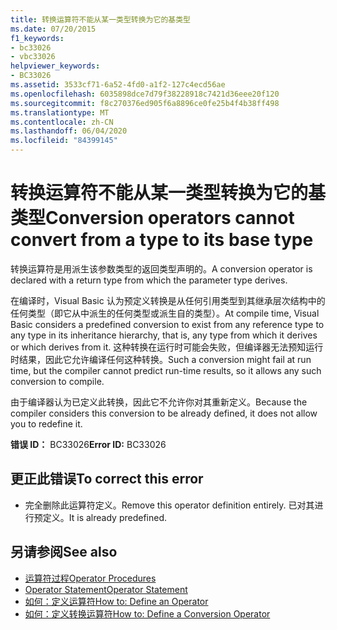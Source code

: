 ```yaml
---
title: 转换运算符不能从某一类型转换为它的基类型
ms.date: 07/20/2015
f1_keywords:
- bc33026
- vbc33026
helpviewer_keywords:
- BC33026
ms.assetid: 3533cf71-6a52-4fd0-a1f2-127c4ecd56ae
ms.openlocfilehash: 6035898dce7d79f38228918c7421d36eee20f120
ms.sourcegitcommit: f8c270376ed905f6a8896ce0fe25b4f4b38ff498
ms.translationtype: MT
ms.contentlocale: zh-CN
ms.lasthandoff: 06/04/2020
ms.locfileid: "84399145"
---
```

# <a name="conversion-operators-cannot-convert-from-a-type-to-its-base-type"></a><span data-ttu-id="d9c9e-102">转换运算符不能从某一类型转换为它的基类型</span><span class="sxs-lookup"><span data-stu-id="d9c9e-102">Conversion operators cannot convert from a type to its base type</span></span>
<span data-ttu-id="d9c9e-103">转换运算符是用派生该参数类型的返回类型声明的。</span><span class="sxs-lookup"><span data-stu-id="d9c9e-103">A conversion operator is declared with a return type from which the parameter type derives.</span></span>  
  
 <span data-ttu-id="d9c9e-104">在编译时，Visual Basic 认为预定义转换是从任何引用类型到其继承层次结构中的任何类型（即它从中派生的任何类型或派生自的类型）。</span><span class="sxs-lookup"><span data-stu-id="d9c9e-104">At compile time, Visual Basic considers a predefined conversion to exist from any reference type to any type in its inheritance hierarchy, that is, any type from which it derives or which derives from it.</span></span> <span data-ttu-id="d9c9e-105">这种转换在运行时可能会失败，但编译器无法预知运行时结果，因此它允许编译任何这种转换。</span><span class="sxs-lookup"><span data-stu-id="d9c9e-105">Such a conversion might fail at run time, but the compiler cannot predict run-time results, so it allows any such conversion to compile.</span></span>  
  
 <span data-ttu-id="d9c9e-106">由于编译器认为已定义此转换，因此它不允许你对其重新定义。</span><span class="sxs-lookup"><span data-stu-id="d9c9e-106">Because the compiler considers this conversion to be already defined, it does not allow you to redefine it.</span></span>  
  
 <span data-ttu-id="d9c9e-107">**错误 ID：** BC33026</span><span class="sxs-lookup"><span data-stu-id="d9c9e-107">**Error ID:** BC33026</span></span>  
  
## <a name="to-correct-this-error"></a><span data-ttu-id="d9c9e-108">更正此错误</span><span class="sxs-lookup"><span data-stu-id="d9c9e-108">To correct this error</span></span>  
  
- <span data-ttu-id="d9c9e-109">完全删除此运算符定义。</span><span class="sxs-lookup"><span data-stu-id="d9c9e-109">Remove this operator definition entirely.</span></span> <span data-ttu-id="d9c9e-110">已对其进行预定义。</span><span class="sxs-lookup"><span data-stu-id="d9c9e-110">It is already predefined.</span></span>  
  
## <a name="see-also"></a><span data-ttu-id="d9c9e-111">另请参阅</span><span class="sxs-lookup"><span data-stu-id="d9c9e-111">See also</span></span>

- [<span data-ttu-id="d9c9e-112">运算符过程</span><span class="sxs-lookup"><span data-stu-id="d9c9e-112">Operator Procedures</span></span>](../programming-guide/language-features/procedures/operator-procedures.md)
- [<span data-ttu-id="d9c9e-113">Operator Statement</span><span class="sxs-lookup"><span data-stu-id="d9c9e-113">Operator Statement</span></span>](../language-reference/statements/operator-statement.md)
- [<span data-ttu-id="d9c9e-114">如何：定义运算符</span><span class="sxs-lookup"><span data-stu-id="d9c9e-114">How to: Define an Operator</span></span>](../programming-guide/language-features/procedures/how-to-define-an-operator.md)
- [<span data-ttu-id="d9c9e-115">如何：定义转换运算符</span><span class="sxs-lookup"><span data-stu-id="d9c9e-115">How to: Define a Conversion Operator</span></span>](../programming-guide/language-features/procedures/how-to-define-a-conversion-operator.md)
